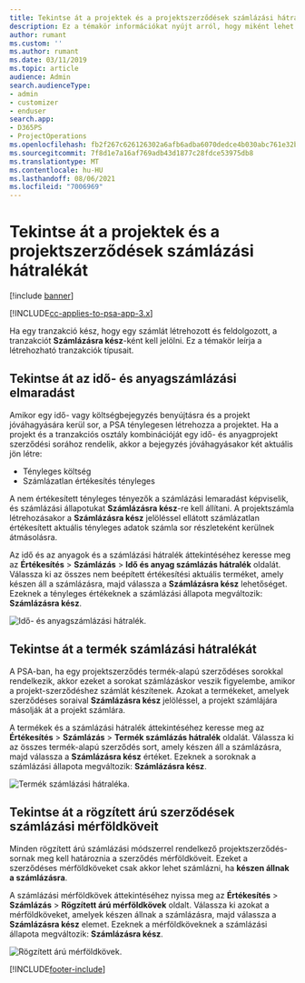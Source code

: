 ```yaml
---
title: Tekintse át a projektek és a projektszerződések számlázási hátralékát
description: Ez a témakör információkat nyújt arról, hogy miként lehet áttekinteni az időt, a költségeket és a termékmaradványokat, és hogyan jelölheti meg őket készen a számlázásra.
author: rumant
ms.custom: ''
ms.author: rumant
ms.date: 03/11/2019
ms.topic: article
audience: Admin
search.audienceType:
- admin
- customizer
- enduser
search.app:
- D365PS
- ProjectOperations
ms.openlocfilehash: fb2f267c626126302a6afb6adba6070dedce4b030abc761e32b23df174d49ecb
ms.sourcegitcommit: 7f8d1e7a16af769adb43d1877c28fdce53975db8
ms.translationtype: MT
ms.contentlocale: hu-HU
ms.lasthandoff: 08/06/2021
ms.locfileid: "7006969"
---
```

# <a name="review-the-invoicing-backlog-on-projects-and-project-contracts"></a>Tekintse át a projektek és a projektszerződések számlázási hátralékát

[!include [banner](../includes/psa-now-project-operations.md)]

[!INCLUDE[cc-applies-to-psa-app-3.x](../includes/cc-applies-to-psa-app-3x.md)]

Ha egy tranzakció kész, hogy egy számlát létrehozott és feldolgozott, a tranzakciót **Számlázásra kész**-ként kell jelölni. Ez a témakör leírja a létrehozható tranzakciók típusait.

## <a name="review-the-time-and-material-billing-backlog"></a>Tekintse át az idő- és anyagszámlázási elmaradást

Amikor egy idő- vagy költségbejegyzés benyújtásra és a projekt jóváhagyására kerül sor, a PSA ténylegesen létrehozza a projektet. Ha a projekt és a tranzakciós osztály kombinációját egy idő- és anyagprojekt szerződési sorához rendelik, akkor a bejegyzés jóváhagyásakor két aktuális jön létre:

- Tényleges költség 
- Számlázatlan értékesítés tényleges

A nem értékesített tényleges tényezők a számlázási lemaradást képviselik, és számlázási állapotukat **Számlázásra kész**-re kell állítani. A projektszámla létrehozásakor a **Számlázásra kész** jelöléssel ellátott számlázatlan értékesített aktuális tényleges adatok számla sor részleteként kerülnek átmásolásra.

Az idő és az anyagok és a számlázási hátralék áttekintéséhez keresse meg az **Értékesítés** \> **Számlázás** \> **Idő és anyag számlázás hátralék** oldalát. Válassza ki az összes nem beépített értékesítési aktuális terméket, amely készen áll a számlázásra, majd válassza a **Számlázásra kész** lehetőséget. Ezeknek a tényleges értékeknek a számlázási állapota megváltozik: **Számlázásra kész**.

![Idő- és anyagszámlázási hátralék.](media/TMBacklog.png)

## <a name="review-the-product-billing-backlog"></a>Tekintse át a termék számlázási hátralékát

A PSA-ban, ha egy projektszerződés termék-alapú szerződéses sorokkal rendelkezik, akkor ezeket a sorokat számlázáskor veszik figyelembe, amikor a projekt-szerződéshez számlát készítenek. Azokat a termékeket, amelyek szerződéses soraival **Számlázásra kész** jelöléssel, a projekt számlájára másolják át a projekt számlára.

A termékek és a számlázási hátralék áttekintéséhez keresse meg az **Értékesítés** \> **Számlázás** \> **Termék számlázás hátralék** oldalát. Válassza ki az összes termék-alapú szerződés sort, amely készen áll a számlázásra, majd válassza a **Számlázásra kész** értéket. Ezeknek a soroknak a számlázási állapota megváltozik: **Számlázásra kész**.

![Termék számlázási hátraléka.](media/ProductBacklog.png)

## <a name="review-billing-milestones-on-fixed-price-contracts"></a>Tekintse át a rögzített árú szerződések számlázási mérföldköveit

Minden rögzített árú számlázási módszerrel rendelkező projektszerződés-sornak meg kell határoznia a szerződés mérföldköveit. Ezeket a szerződéses mérföldköveket csak akkor lehet számlázni, ha **készen állnak a számlázásra**. 

A számlázási mérföldkövek áttekintéséhez nyissa meg az **Értékesítés** \> **Számlázás** \> **Rögzített árú mérföldkövek** oldalt. Válassza ki azokat a mérföldköveket, amelyek készen állnak a számlázásra, majd válassza a **Számlázásra kész** elemet. Ezeknek a mérföldköveknek a számlázási állapota megváltozik: **Számlázásra kész**.

![Rögzített árú mérföldkövek.](media/FPBacklog.png)


[!INCLUDE[footer-include](../includes/footer-banner.md)]